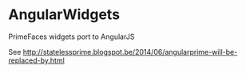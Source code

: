 AngularWidgets
==============

PrimeFaces widgets port to AngularJS

See http://statelessprime.blogspot.be/2014/06/angularprime-will-be-replaced-by.html
